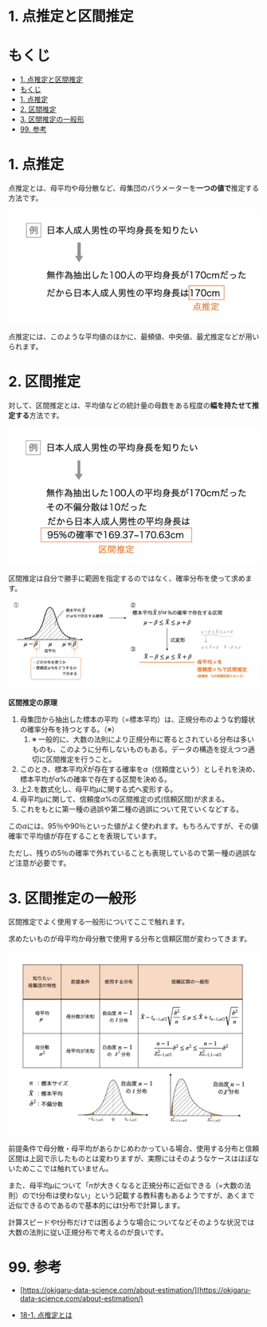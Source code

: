 # 1. 点推定と区間推定

# もくじ
- [1. 点推定と区間推定](#1-点推定と区間推定)
- [もくじ](#もくじ)
- [1. 点推定](#1-点推定)
- [2. 区間推定](#2-区間推定)
- [3. 区間推定の一般形](#3-区間推定の一般形)
- [99. 参考](#99-参考)

# 1. 点推定

点推定とは、母平均や母分散など、母集団のパラメーターを**一つの値で**推定する方法です。

![Untitled](./img/01/Untitled.png)

点推定には、このような平均値のほかに、最頻値、中央値、最尤推定などが用いられます。

# 2. 区間推定

対して、区間推定とは、平均値などの統計量の母数をある程度の**幅を持たせて推定する**方法です。

![Untitled](./img/01/Untitled1.png)

区間推定は自分で勝手に範囲を指定するのではなく、確率分布を使って求めます。

![Untitled](./img/01/Untitled2.png)

**区間推定の原理**

1. 母集団から抽出した標本の平均（=標本平均）は、正規分布のような釣鐘状の確率分布を持つとする。（※）
    1. ※ 一般的に、大数の法則により正規分布に寄るとされている分布は多いものも、このように分布しないものもある。データの構造を捉えつつ適切に区間推定を行うこと。
2. このとき、標本平均$\bar{X}$が存在する確率を$\alpha$（信頼度という）としそれを決め、標本平均が$\alpha$%の確率で存在する区間を決める。
3. 上2.を数式化し、母平均$\mu$に関する式へ変形する。
4. 母平均$\mu$に関して、信頼度$\alpha$%の区間推定の式(信頼区間)が求まる。
5. これをもとに第一種の過誤や第二種の過誤について見ていくなどする。

この$\alpha$には、$95 ％$や$90 ％$といった値がよく使われます。もちろんですが、その値確率で平均値が存在することを表現しています。

ただし、残りの$5 ％$の確率で外れていることも表現しているので第一種の過誤など注意が必要です。

# 3. 区間推定の一般形

区間推定でよく使用する一般形についてここで触れます。

求めたいものが母平均か母分散で使用する分布と信頼区間が変わってきます。

![Untitled](./img/01/Untitled3.png)

前提条件で母分散・母平均があらかじめわかっている場合、使用する分布と信頼区間は上図で示したものとは変わりますが、実際にはそのようなケースはほぼないためここでは触れていません。

また、母平均$\mu$について「$n$が大きくなると正規分布に近似できる（=大数の法則）のでt分布は使わない」という記載する教科書もあるようですが、あくまで近似できるのであるので基本的にはt分布で計算します。

計算スピードやt分布だけでは困るような場合についてなどそのような状況では大数の法則に従い正規分布で考えるのが良いです。

# 99. 参考

- [https://okigaru-data-science.com/about-estimation/](https://okigaru-data-science.com/about-estimation/)

- [18-1. 点推定とは](https://bellcurve.jp/statistics/course/8608.html#:~:text=%E7%82%B9%E6%8E%A8%E5%AE%9A%EF%BC%9A%E5%B9%B3%E5%9D%87%E5%80%A4%E3%81%AA%E3%81%A9,%E3%81%A7%E3%82%82%E3%81%A3%E3%81%A6%E6%8E%A8%E5%AE%9A%E3%81%99%E3%82%8B%E3%81%93%E3%81%A8%E3%80%82)